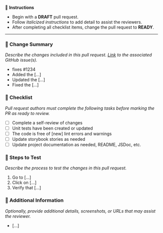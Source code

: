 :loudspeaker: **Instructions**

- Begin with a **DRAFT** pull request.
- Follow _italicized instructions_ to add detail to assist the reviewers.
- After completing all checklist items, change the pull request to **READY**.

---

### :wrench: Change Summary

_Describe the changes included in this pull request. [Link](https://docs.github.com/en/issues/tracking-your-work-with-issues/using-issues/linking-a-pull-request-to-an-issue#linking-a-pull-request-to-an-issue-using-a-keyword) to the associated GitHub issue(s)._

- fixes #1234
- Added the [...]
- Updated the [...]
- Fixed the [...]

### :memo: Checklist

_Pull request authors must complete the following tasks before marking the PR as ready to review._

- [ ] Complete a self-review of changes
- [ ] Unit tests have been created or updated
- [ ] The code is free of [new] lint errors and warnings
- [ ] Update storybook stories as needed
- [ ] Update project documentation as needed, README, JSDoc, etc.

### :test_tube: Steps to Test

_Describe the process to test the changes in this pull request._

1. Go to [...]
2. Click on [...]
3. Verify that [...]

### :link: Additional Information

_Optionally, provide additional details, screenshots, or URLs that may assist the reviewer._

- [...]
